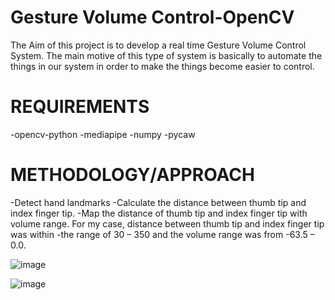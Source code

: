 # Gesture Volume Control-OpenCV
The Aim of this project is to develop a real time Gesture Volume Control System. The main motive of this type
of system is basically to automate the things in our system in
order to make the things become easier to control.

# REQUIREMENTS
-opencv-python
-mediapipe
-numpy
-pycaw
# METHODOLOGY/APPROACH
-Detect hand landmarks
-Calculate the distance between thumb tip and index finger tip.
-Map the distance of thumb tip and index finger tip with volume range. For my case, distance between thumb tip and index finger tip was within -the range of 30 – 350 and the volume range was from -63.5 – 0.0.

![image](https://user-images.githubusercontent.com/60054130/124419060-6e3a5f80-dd7a-11eb-8bb8-76b910e84728.png)

![image](https://github.com/pratham-bhatnagar/Gesture-Volume-Control/blob/master/images/hand_landmarks_docs.png)
